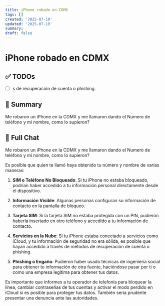 ```yaml
---
title: iPhone robado en CDMX
tags: []
created: '2025-07-19'
updated: '2025-07-19'
summary:
draft: false
---
```


# iPhone robado en CDMX

## ✅ TODOs
- [ ] s de recuperación de cuenta o phishing.

## 📌 Summary
Me robaron un iPhone en la CDMX y me llamaron dando el Numero de teléfono y mi nombre, como lo supieron?

## 🧠 Full Chat


Me robaron un iPhone en la CDMX y me llamaron dando el Numero de teléfono y mi nombre, como lo supieron? 

Es posible que quien te llamó haya obtenido tu número y nombre de varias maneras:

1. **SIM o Teléfono No Bloqueado**: Si tu iPhone no estaba bloqueado, podrían haber accedido a tu información personal directamente desde el dispositivo.

2. **Información Visible**: Algunas personas configuran su información de contacto en la pantalla de bloqueo.

3. **Tarjeta SIM**: Si la tarjeta SIM no estaba protegida con un PIN, pudieron haberla insertado en otro teléfono y accedido a tu información de contacto.

4. **Servicios en la Nube**: Si tu iPhone estaba conectado a servicios como iCloud, y tu información de seguridad no era sólida, es posible que hayan accedido a través de métodos de recuperación de cuenta o phishing.

5. **Phishing o Engaño**: Pudieron haber usado técnicas de ingeniería social para obtener tu información de otra fuente, haciéndose pasar por ti o como una empresa legítima para obtener tus datos.

Es importante que informes a tu operador de telefonía para bloquear la línea, cambiar contraseñas de tus cuentas y activar el modo perdido en iCloud si es posible para proteger tus datos. También sería prudente presentar una denuncia ante las autoridades.